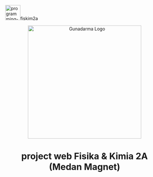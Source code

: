 <img src="https://user-images.githubusercontent.com/101298615/201526601-e9669c48-24fd-4da1-b2e1-689edb64bc1f.png" width="48" alt="programming-code-signs">fiskim2a
<p align="center">
<img src="https://user-images.githubusercontent.com/101298615/201526967-e9f8788b-7ede-486f-a7f3-78107a67e1c5.png" width="360" alt="Gunadarma Logo">
</p>
<h1 align="center">project web Fisika &amp; Kimia 2A (Medan Magnet)</h1>
